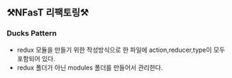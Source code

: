 ## ⚒NFasT 리팩토링⚒ 


### Ducks Pattern

- redux 모듈을 만들기 위한 작성방식으로 한 파일에 action,reducer,type이 모두 포함되어 있다.
- redux 폴더가 아닌 modules 폴더를 만들어서 관리한다. 

